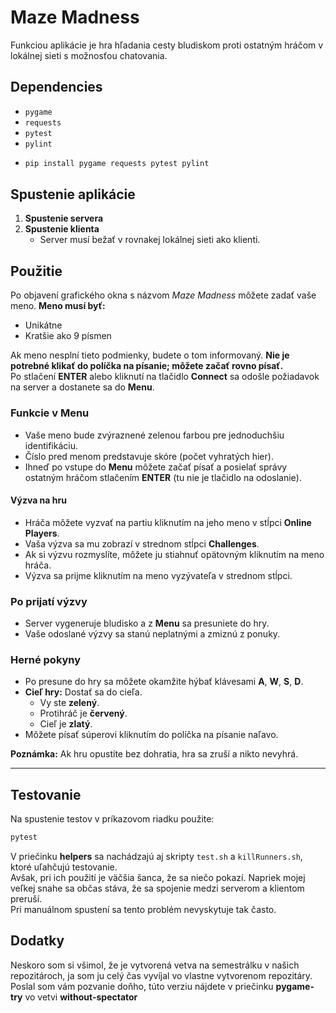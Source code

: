 # Maze Madness

Funkciou aplikácie je hra hľadania cesty bludiskom proti ostatným hráčom v lokálnej sieti s
možnosťou chatovania.

## Dependencies

- `pygame`
- `requests`
- `pytest`
- `pylint`
- ```bash
  pip install pygame requests pytest pylint

## Spustenie aplikácie

1. **Spustenie servera**
2. **Spustenie klienta**
    - Server musí bežať v rovnakej lokálnej sieti ako klienti.

## Použitie

Po objavení grafického okna s názvom *Maze Madness* môžete zadať vaše meno. **Meno musí byť:**

- Unikátne
- Kratšie ako 9 písmen

Ak meno nesplní tieto podmienky, budete o tom informovaný. **Nie je potrebné klikať do políčka na
písanie; môžete začať rovno písať.**  
Po stlačení **ENTER** alebo kliknutí na tlačidlo **Connect** sa odošle požiadavok na server a
dostanete sa do **Menu**.

### Funkcie v Menu

- Vaše meno bude zvýraznené zelenou farbou pre jednoduchšiu identifikáciu.
- Číslo pred menom predstavuje skóre (počet vyhratých hier).
- Ihneď po vstupe do **Menu** môžete začať písať a posielať správy ostatným hráčom stlačením 
**ENTER** (tu nie je tlačidlo na odoslanie).

#### Výzva na hru

- Hráča môžete vyzvať na partiu kliknutím na jeho meno v stĺpci **Online Players**.
- Vaša výzva sa mu zobrazí v strednom stĺpci **Challenges**.
- Ak si výzvu rozmyslíte, môžete ju stiahnuť opätovným kliknutím na meno hráča.
- Výzva sa prijme kliknutím na meno vyzývateľa v strednom stĺpci.

### Po prijatí výzvy

- Server vygeneruje bludisko a z **Menu** sa presuniete do hry.
- Vaše odoslané výzvy sa stanú neplatnými a zmiznú z ponuky.

### Herné pokyny

- Po presune do hry sa môžete okamžite hýbať klávesami **A**, **W**, **S**, **D**.
- **Cieľ hry:** Dostať sa do cieľa.
    - Vy ste **zelený**.
    - Protihráč je **červený**.
    - Cieľ je **zlatý**.
- Môžete písať súperovi kliknutím do políčka na písanie naľavo.

**Poznámka:** Ak hru opustíte bez dohratia, hra sa zruší a nikto nevyhrá.

---

## Testovanie

Na spustenie testov v príkazovom riadku použite:

```bash
pytest
```

V priečinku **helpers** sa nachádzajú aj skripty `test.sh` a `killRunners.sh`, ktoré uľahčujú
testovanie.  
Avšak, pri ich použití je väčšia šanca, že sa niečo pokazí. Napriek mojej veľkej snahe sa občas stáva, že
sa spojenie medzi serverom a klientom preruší.  
Pri manuálnom spustení sa tento problém nevyskytuje tak často.

## Dodatky

Neskoro som si všimol, že je vytvorená vetva na semestrálku v našich repozitároch, ja som ju celý
čas vyvíjal vo vlastne vytvorenom repozitáry. Poslal som vám pozvanie doňho, túto verziu nájdete
v priečinku **pygame-try** vo vetvi **without-spectator**


